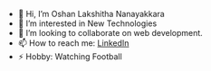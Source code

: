 - 👋 Hi, I’m Oshan Lakshitha Nanayakkara
- 👀 I’m interested in New Technologies
- 💞️ I’m looking to collaborate on web development.
- 📫 How to reach me: [LinkedIn](https://www.linkedin.com/in/oshan-nanayakkara-8985b2111/)
- ⚡ Hobby: Watching Football 

<!---
oshan998/oshan998 is a ✨ special ✨ repository because its `README.md` (this file) appears on your GitHub profile.
You can click the Preview link to take a look at your changes.
--->
